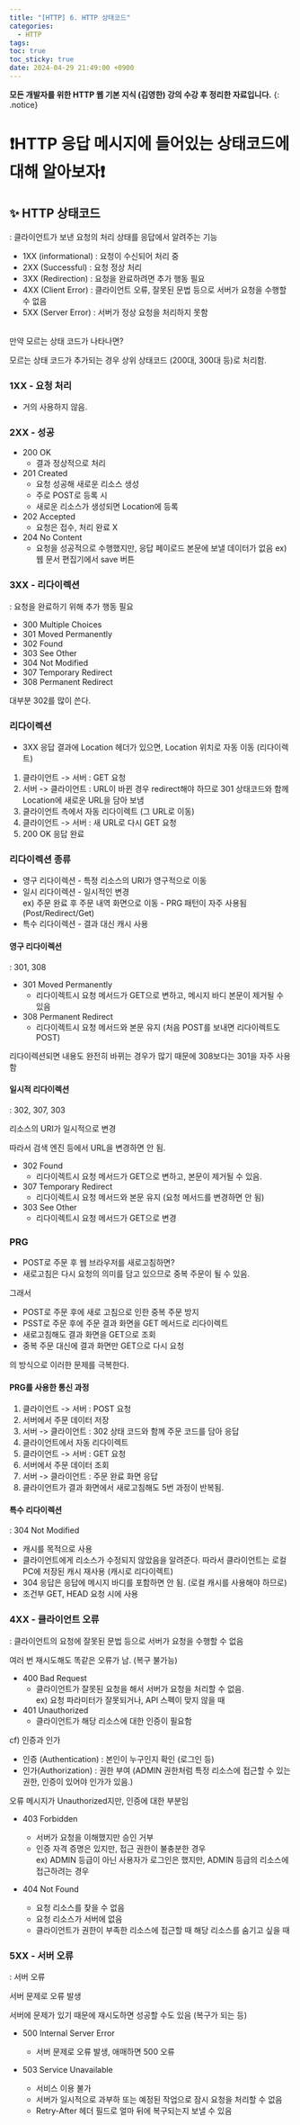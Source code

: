 ```yaml
---
title: "[HTTP] 6. HTTP 상태코드"
categories:
  - HTTP
tags:
toc: true
toc_sticky: true
date: 2024-04-29 21:49:00 +0900
---
```


<strong>모든 개발자를 위한 HTTP 웹 기본 지식 (김영한) 강의 수강 후 정리한 자료입니다.</strong>
{: .notice}

# ❗HTTP 응답 메시지에 들어있는 상태코드에 대해 알아보자❗

## ✨ HTTP 상태코드

: 클라이언트가 보낸 요청의 처리 상태를 응답에서 알려주는 기능

- 1XX (informational) : 요청이 수신되어 처리 중
- 2XX (Successful) : 요청 정상 처리
- 3XX (Redirection) : 요청을 완료하려면 추가 행동 필요
- 4XX (Client Error) : 클라이언트 오류, 잘못된 문법 등으로 서버가 요청을 수행할 수 없음
- 5XX (Server Error) : 서버가 정상 요청을 처리하지 못함

<br />
만약 모르는 상태 코드가 나타나면?

모르는 상태 코드가 추가되는 경우 상위 상태코드 (200대, 300대 등)로 처리함.

### 1XX - 요청 처리

- 거의 사용하지 않음.

### 2XX - 성공

- 200 OK
  - 결과 정상적으로 처리
- 201 Created
  - 요청 성공해 새로운 리소스 생성
  - 주로 POST로 등록 시
  - 새로운 리소스가 생성되면 Location에 등록
- 202 Accepted
  - 요청은 접수, 처리 완료 X
- 204 No Content
  - 요청을 성공적으로 수행했지만, 응답 페이로드 본문에 보낼 데이터가 없음
    ex) 웹 문서 편집기에서 save 버튼

### 3XX - 리다이렉션

: 요청을 완료하기 위해 추가 행동 필요

- 300 Multiple Choices
- 301 Moved Permanently
- 302 Found
- 303 See Other
- 304 Not Modified
- 307 Temporary Redirect
- 308 Permanent Redirect

대부분 302를 많이 쓴다.

### 리다이렉션

- 3XX 응답 결과에 Location 헤더가 있으면, Location 위치로 자동 이동 (리다이렉트)

1. 클라이언트 -> 서버 : GET 요청
2. 서버 -> 클라이언트 : URL이 바뀐 경우 redirect해야 하므로 301 상태코드와 함께 Location에 새로운 URL을 담아 보냄
3. 클라이언트 측에서 자동 리다이렉트 (그 URL로 이동)
4. 클라이언트 -> 서버 : 새 URL로 다시 GET 요청
5. 200 OK 응답 완료

### 리다이렉션 종류

- 영구 리다이렉션 - 특정 리소스의 URI가 영구적으로 이동
- 일시 리다이렉션 - 일시적인 변경
  <br /> ex) 주문 완료 후 주문 내역 화면으로 이동 - PRG 패턴이 자주 사용됨 (Post/Redirect/Get)
- 특수 리다이렉션 - 결과 대신 캐시 사용

#### 영구 리다이렉션

: 301, 308

- 301 Moved Permanently
  - 리다이렉트시 요청 메서드가 GET으로 변하고, 메시지 바디 본문이 제거될 수 있음
- 308 Permanent Redirect
  - 리다이렉트시 요청 메서드와 본문 유지 (처음 POST를 보내면 리다이렉트도 POST)

리다이렉션되면 내용도 완전히 바뀌는 경우가 많기 때문에 308보다는 301을 자주 사용함

#### 일시적 리다이렉션

: 302, 307, 303

리소스의 URI가 일시적으로 변경

따라서 검색 엔진 등에서 URL을 변경하면 안 됨.

- 302 Found
  - 리다이렉트시 요청 메서드가 GET으로 변하고, 본문이 제거될 수 있음.
- 307 Temporary Redirect
  - 리다이렉트시 요청 메서드와 본문 유지 (요청 메서드를 변경하면 안 됨)
- 303 See Other
  - 리다이렉트시 요청 메서드가 GET으로 변경

### PRG

- POST로 주문 후 웹 브라우저를 새로고침하면?
- 새로고침은 다시 요청의 의미를 담고 있으므로 중복 주문이 될 수 있음.

그래서

- POST로 주문 후에 새로 고침으로 인한 중복 주문 방지
- PSST로 주문 후에 주문 결과 화면을 GET 메서드로 리다이렉트
- 새로고침해도 결과 화면을 GET으로 조회
- 중복 주문 대신에 결과 화면만 GET으로 다시 요청

의 방식으로 이러한 문제를 극복한다.

#### PRG를 사용한 통신 과정

1. 클라이언트 -> 서버 : POST 요청
2. 서버에서 주문 데이터 저장
3. 서버 -> 클라이언트 : 302 상태 코드와 함께 주문 코드를 담아 응답
4. 클라이언트에서 자동 리다이렉트
5. 클라이언트 -> 서버 : GET 요청
6. 서버에서 주문 데이터 조회
7. 서버 -> 클라이언트 : 주문 완료 화면 응답
8. 클라이언트가 결과 화면에서 새로고침해도 5번 과정이 반복됨.

#### 특수 리다이렉션

: 304 Not Modified

- 캐시를 목적으로 사용
- 클라이언트에게 리소스가 수정되지 않았음을 알려준다. 따라서 클라이언트는 로컬PC에 저장된 캐시 재사용 (캐시로 리다이렉트)
- 304 응답은 응답에 메시지 바디를 포함하면 안 됨. (로컬 캐시를 사용해야 하므로)
- 조건부 GET, HEAD 요청 시에 사용

### 4XX - 클라이언트 오류

: 클라이언트의 요청에 잘못된 문법 등으로 서버가 요청을 수행할 수 없음

여러 번 재시도해도 똑같은 오류가 남. (복구 불가능)

- 400 Bad Request
  - 클라이언트가 잘못된 요청을 해서 서버가 요청을 처리할 수 없음.
    <br /> ex) 요청 파라미터가 잘못되거나, API 스펙이 맞지 않을 때
- 401 Unauthorized
  - 클라이언트가 해당 리소스에 대한 인증이 필요함

cf) 인증과 인가

- 인증 (Authentication) : 본인이 누구인지 확인 (로그인 등)
- 인가(Authorization) : 권한 부여 (ADMIN 권한처럼 특정 리소스에 접근할 수 있는 권한, 인증이 있어야 인가가 있음.)

오류 메시지가 Unauthorized지만, 인증에 대한 부분임

- 403 Forbidden

  - 서버가 요청을 이해했지만 승인 거부
  - 인증 자격 증명은 있지만, 접근 권한이 불충분한 경우
    <br /> ex) ADMIN 등급이 아닌 사용자가 로그인은 했지만, ADMIN 등급의 리소스에 접근하려는 경우

- 404 Not Found
  - 요청 리소스를 찾을 수 없음
  - 요청 리소스가 서버에 없음
  - 클라이언트가 권한이 부족한 리소스에 접근할 때 해당 리소스를 숨기고 싶을 때

### 5XX - 서버 오류

: 서버 오류

서버 문제로 오류 발생

서버에 문제가 있기 때문에 재시도하면 성공할 수도 있음 (복구가 되는 등)

- 500 Internal Server Error

  - 서버 문제로 오류 발생, 애매하면 500 오류

- 503 Service Unavailable
  - 서비스 이용 불가
  - 서버가 일시적으로 과부하 또는 예정된 작업으로 잠시 요청을 처리할 수 없음
  - Retry-After 헤더 필드로 얼마 뒤에 복구되는지 보낼 수 있음
